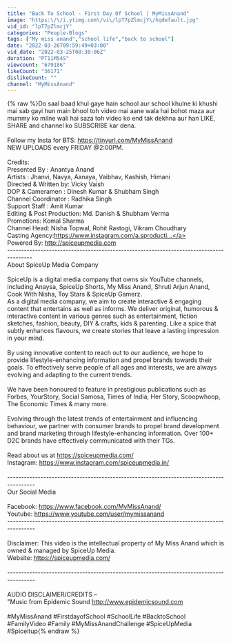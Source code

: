 ```yaml
---
title: "Back To School - First Day Of School | MyMissAnand"
image: "https:\/\/i.ytimg.com\/vi\/lpT7pZlmcjY\/hqdefault.jpg"
vid_id: "lpT7pZlmcjY"
categories: "People-Blogs"
tags: ["My miss anand","school life","back to school"]
date: "2022-03-26T09:59:49+03:00"
vid_date: "2022-03-25T08:30:06Z"
duration: "PT11M54S"
viewcount: "679186"
likeCount: "36171"
dislikeCount: ""
channel: "MyMissAnand"
---
```

{% raw %}Do saal baad khul gaye hain school aur school khulne ki khushi mai sab gayi hun main bhool toh video mai aane wala hai bohot maza aur mummy ko milne wali hai saza toh video ko end tak dekhna aur han LIKE, SHARE and channel ko SUBSCRIBE kar dena.<br /><br />Follow my Insta for BTS: <a rel="nofollow" target="blank" href="https://tinyurl.com/MyMissAnand">https://tinyurl.com/MyMissAnand</a><br />NEW UPLOADS every FRIDAY @2:00PM.<br /><br />Credits:<br />Presented By : Anantya Anand<br />Artists : Jhanvi, Navya, Aanaya, Vaibhav, Kashish, Himani<br />Directed &amp; Written by: Vicky Vaish<br />DOP &amp; Cameramen : Dinesh Kumar &amp; Shubham Singh<br />Channel Coordinator : Radhika Singh<br />Support Staff : Amit Kumar<br />Editing &amp; Post Production: Md. Danish &amp; Shubham Verma<br />Promotions: Komal Sharma<br />Channel Head: Nisha Topwal, Rohit Rastogi, Vikram Choudhary<br />Casting Agency:<a rel="nofollow" target="blank" href="https://www.instagram.com/a.sproducti...">https://www.instagram.com/a.sproducti...</a><br />Powered By: <a rel="nofollow" target="blank" href="http://spiceupmedia.com">http://spiceupmedia.com</a><br />---------------------------------------------------------------------------------------<br />About SpiceUp Media Company<br /><br />SpiceUp is a digital media company that owns six YouTube channels, including Anaysa, SpiceUp Shorts, My Miss Anand, Shruti Arjun Anand, Cook With Nisha, Toy Stars &amp; SpiceUp Gamerz.<br />As a digital media company, we aim to create interactive &amp; engaging content that entertains as well as informs. We deliver original, humorous &amp; interactive content in various genres such as entertainment, fiction sketches, fashion, beauty, DIY &amp; crafts, kids &amp; parenting. Like a spice that subtly enhances flavours, we create stories that leave a lasting impression in your mind.<br /><br />By using innovative content to reach out to our audience, we hope to provide lifestyle-enhancing information and propel brands towards their goals. To effectively serve people of all ages and interests, we are always evolving and adapting to the current trends.<br /><br />We have been honoured to feature in prestigious publications such as Forbes, YourStory, Social Samosa, Times of India, Her Story, Scoopwhoop, The Economic Times &amp; many more.<br /><br />Evolving through the latest trends of entertainment and influencing behaviour, we partner with consumer brands to propel brand development and brand marketing through lifestyle-enhancing information. Over 100+ D2C brands have effectively communicated with their TGs.<br /><br />Read about us at <a rel="nofollow" target="blank" href="https://spiceupmedia.com/">https://spiceupmedia.com/</a><br />Instagram: <a rel="nofollow" target="blank" href="https://www.instagram.com/spiceupmedia.in/">https://www.instagram.com/spiceupmedia.in/</a><br /><br /> ----------------------------------------------------------------------------------------<br />Our Social Media<br /><br />Facebook: <a rel="nofollow" target="blank" href="https://www.facebook.com/MyMissAnand/">https://www.facebook.com/MyMissAnand/</a> <br />Youtube: <a rel="nofollow" target="blank" href="https://www.youtube.com/user/mymissanand">https://www.youtube.com/user/mymissanand</a> <br />----------------------------------------------------------------------------------------<br /><br />Disclaimer: This video is the intellectual property of My Miss Anand which is owned &amp; managed by SpiceUp Media.<br />Website: <a rel="nofollow" target="blank" href="https://spiceupmedia.com/">https://spiceupmedia.com/</a><br /><br /> ----------------------------------------------------------------------------------------<br /><br />AUDIO DISCLAIMER/CREDITS –<br />&quot;Music from Epidemic Sound <a rel="nofollow" target="blank" href="http://www.epidemicsound.com">http://www.epidemicsound.com</a><br /><br />#MyMissAnand #FirstdayofSchool #SchoolLife #BacktoSchool #FamilyVideo #Family #MyMissAnandChallenge  #SpiceUpMedia #Spiceitup{% endraw %}
